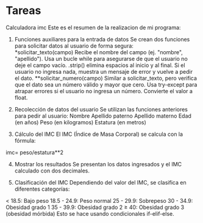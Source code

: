 # Tareas
Calculadora imc
Este es el resumen de la realizacion de mi programa:

1. Funciones auxiliares para la entrada de datos
Se crean dos funciones para solicitar datos al usuario de forma segura:   
*solicitar_texto(campo)
Recibe el nombre del campo (ej. "nombre", "apellido").
Usa un bucle while para asegurarse de que el usuario no deje el campo vacío.
.strip() elimina espacios al inicio y al final.
Si el usuario no ingresa nada, muestra un mensaje de error y vuelve a pedir el dato.
**solicitar_numero(campo)
Similar a solicitar_texto, pero verifica que el dato sea un número válido y mayor que cero.
Usa try-except para atrapar errores si el usuario no ingresa un número.
Convierte el valor a float.

2. Recolección de datos del usuario
Se utilizan las funciones anteriores para pedir al usuario:
Nombre
Apellido paterno
Apellido materno
Edad (en años)
Peso (en kilogramos)
Estatura (en metros)

3. Cálculo del IMC
El IMC (Índice de Masa Corporal) se calcula con la fórmula:

imc= peso/estatura**2

4. Mostrar los resultados
Se presentan los datos ingresados y el IMC calculado con dos decimales.

 5. Clasificación del IMC
Dependiendo del valor del IMC, se clasifica en diferentes categorías:

< 18.5: Bajo peso
18.5 - 24.9: Peso normal
25 - 29.9: Sobrepeso
30 - 34.9: Obesidad grado 1
35 - 39.9: Obesidad grado 2
≥ 40: Obesidad grado 3 (obesidad mórbida)
Esto se hace usando condicionales if-elif-else.

